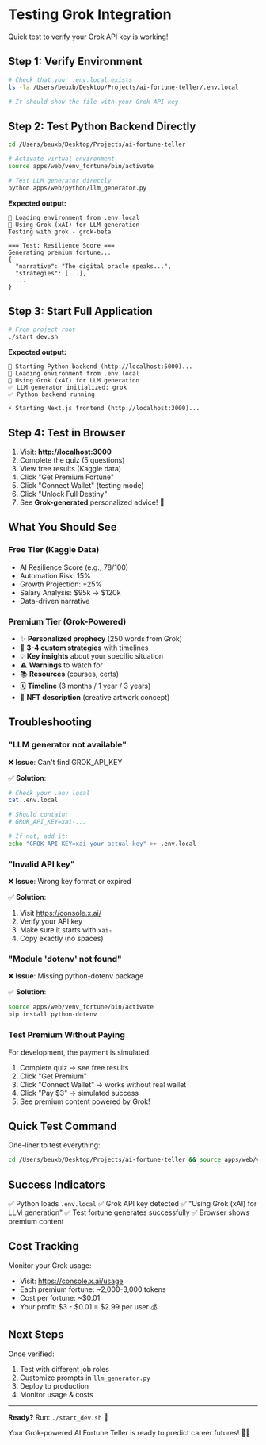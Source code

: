 # Testing Grok Integration

Quick test to verify your Grok API key is working!

## Step 1: Verify Environment

```bash
# Check that your .env.local exists
ls -la /Users/beuxb/Desktop/Projects/ai-fortune-teller/.env.local

# It should show the file with your Grok API key
```

## Step 2: Test Python Backend Directly

```bash
cd /Users/beuxb/Desktop/Projects/ai-fortune-teller

# Activate virtual environment
source apps/web/venv_fortune/bin/activate

# Test LLM generator directly
python apps/web/python/llm_generator.py
```

**Expected output:**
```
📄 Loading environment from .env.local
🤖 Using Grok (xAI) for LLM generation
Testing with grok - grok-beta

=== Test: Resilience Score ===
Generating premium fortune...
{
  "narrative": "The digital oracle speaks...",
  "strategies": [...],
  ...
}
```

## Step 3: Start Full Application

```bash
# From project root
./start_dev.sh
```

**Expected output:**
```
🐍 Starting Python backend (http://localhost:5000)...
📄 Loading environment from .env.local
🤖 Using Grok (xAI) for LLM generation
✅ LLM generator initialized: grok
✅ Python backend running

⚡ Starting Next.js frontend (http://localhost:3000)...
```

## Step 4: Test in Browser

1. Visit: **http://localhost:3000**
2. Complete the quiz (5 questions)
3. View free results (Kaggle data)
4. Click "Get Premium Fortune"
5. Click "Connect Wallet" (testing mode)
6. Click "Unlock Full Destiny"
7. See **Grok-generated** personalized advice! 🎉

## What You Should See

### Free Tier (Kaggle Data)
- AI Resilience Score (e.g., 78/100)
- Automation Risk: 15%
- Growth Projection: +25%
- Salary Analysis: $95k → $120k
- Data-driven narrative

### Premium Tier (Grok-Powered)
- ✨ **Personalized prophecy** (250 words from Grok)
- 🎯 **3-4 custom strategies** with timelines
- 💡 **Key insights** about your specific situation
- ⚠️ **Warnings** to watch for
- 📚 **Resources** (courses, certs)
- 🗓️ **Timeline** (3 months / 1 year / 3 years)
- 🎨 **NFT description** (creative artwork concept)

## Troubleshooting

### "LLM generator not available"

❌ **Issue**: Can't find GROK_API_KEY

✅ **Solution**:
```bash
# Check your .env.local
cat .env.local

# Should contain:
# GROK_API_KEY=xai-...

# If not, add it:
echo "GROK_API_KEY=xai-your-actual-key" >> .env.local
```

### "Invalid API key"

❌ **Issue**: Wrong key format or expired

✅ **Solution**:
1. Visit https://console.x.ai/
2. Verify your API key
3. Make sure it starts with `xai-`
4. Copy exactly (no spaces)

### "Module 'dotenv' not found"

❌ **Issue**: Missing python-dotenv package

✅ **Solution**:
```bash
source apps/web/venv_fortune/bin/activate
pip install python-dotenv
```

### Test Premium Without Paying

For development, the payment is simulated:

1. Complete quiz → see free results
2. Click "Get Premium"
3. Click "Connect Wallet" → works without real wallet
4. Click "Pay $3" → simulated success
5. See premium content powered by Grok!

## Quick Test Command

One-liner to test everything:

```bash
cd /Users/beuxb/Desktop/Projects/ai-fortune-teller && source apps/web/venv_fortune/bin/activate && python apps/web/python/llm_generator.py
```

## Success Indicators

✅ Python loads `.env.local`
✅ Grok API key detected
✅ "Using Grok (xAI) for LLM generation"
✅ Test fortune generates successfully
✅ Browser shows premium content

## Cost Tracking

Monitor your Grok usage:
- Visit: https://console.x.ai/usage
- Each premium fortune: ~2,000-3,000 tokens
- Cost per fortune: ~$0.01
- Your profit: $3 - $0.01 = $2.99 per user 💰

## Next Steps

Once verified:
1. Test with different job roles
2. Customize prompts in `llm_generator.py`
3. Deploy to production
4. Monitor usage & costs

---

**Ready?** Run: `./start_dev.sh` 🚀

Your Grok-powered AI Fortune Teller is ready to predict career futures! 🔮✨

